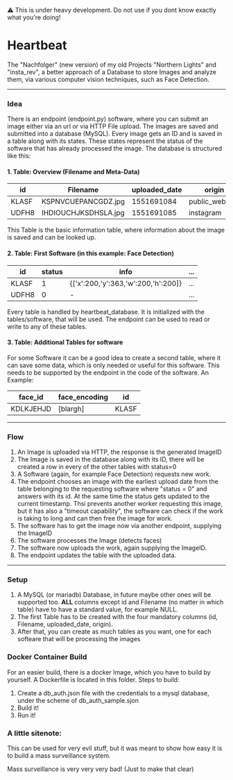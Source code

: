 :warning: This is under heavy development. Do not use if you dont know exactly what you're doing!

# Heartbeat

The "Nachfolger" (new version) of my old Projects "Northern Lights" and "insta_rev", a better approach of a Database to store Images and analyze them, via various computer vision techniques, such as Face Detection.

----

### Idea
There is an endpoint (endpoint.py) software, where you can submit an image either via an url or via HTTP File upload. The images are saved and submitted into a database (MySQL). Every image gets an ID and is saved in a table along with its states. These states represent the status of the software that has already processed the image. The database is structured like this:
#### 1. Table: Overview (Filename and Meta-Data)
    

| id | Filename | uploaded_date | origin | other_data |
| -------- | -------- | -------- | -------- | -------- |
|KLASF | KSPNVCUEPANCGDZ.jpg     |  1551691084    | public_webcam | blargh
|UDFH8 | IHDIOUCHJKSDHSLA.jpg     |  1551691085    | instagram     | foo

This Table is the basic information table, where information about the image is saved and can be looked up.

#### 2. Table: First Software (in this example: Face Detection)
    

| id | status | info | ... |
| -------- | -------- | -------- | -------- |
| KLASF     | 1     | {['x':200,'y':363,'w':200,'h':200]}     | ... |
| UDFH8     | 0     | -     | ... |

Every table is handled by heartbeat_database. It is initialized with the tables/software, that will be used. The endpoint can be used to read or write to any of these tables.

#### 3. Table: Additional Tables for software

For some Software it can be a good idea to create a second table, where it can save some data, which is only needed or useful for this software. This needs to be supported by the endpoint in the code of the software. 
An Example:


| face_id | face_encoding | id |
| -------- | -------- | -------- |
| KDLKJEHJD     | [blargh]    | KLASF     |


----
### Flow
1. An Image is uploaded via HTTP, the response is the generated ImageID
2. The Image is saved in the database along with its ID, there will be created a row in every of the other tables with status=0
3. A Software (again, for example Face Detection) requests new work.
4. The endpoint chooses an image with the earliest upload date from the table belonging to the requesting software where "status = 0" and answers with its id. At the same time the status gets updated to the current timestamp. Thsi prevents another worker requesting this image, but it has also a "timeout capability", the software can check if the work is taking to long and can then free the image for work.
5. The software has to get the image now via another endpoint, supplying the ImageID
6. The software processes the Image (detects faces)
7. The software now uploads the work, again supplying the ImageID.
8. The endpoint updates the table with the uploaded data.

----


### Setup

1. A MySQL (or mariadb) Database, in future maybe other ones will be supported too. **ALL** columns except id and Filename (no matter in which table) have to have a standard value, for example NULL.
2. The first Table has to be created with the four mandatory columns (id, Filename, uploaded_date, origin). 
3. After that, you can create as much tables as you want, one for each softeare that will be processing the images

### Docker Container Build

For an easier build, there is a docker Image, which you have to build by yourself. A Dockerfile is located in this folder. Steps to build:

1. Create a db_auth.json file with the credentials to a mysql database, under the scheme of db_auth_sample.sjon
2. Build it!
3. Run it!

### A little sitenote:

This can be used for very evil stuff, but it was meant to show how easy it is to build a mass surveillance system.

Mass surveillance is very very very bad! (Just to make that clear)